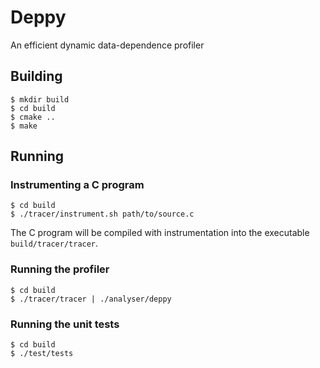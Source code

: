 # Deppy
An efficient dynamic data-dependence profiler

## Building
```shell
$ mkdir build
$ cd build
$ cmake ..
$ make
```

## Running
### Instrumenting a C program
```shell
$ cd build
$ ./tracer/instrument.sh path/to/source.c
```
The C program will be compiled with instrumentation into the executable `build/tracer/tracer`.

### Running the profiler
```shell
$ cd build
$ ./tracer/tracer | ./analyser/deppy
```

### Running the unit tests
```shell
$ cd build
$ ./test/tests
```
